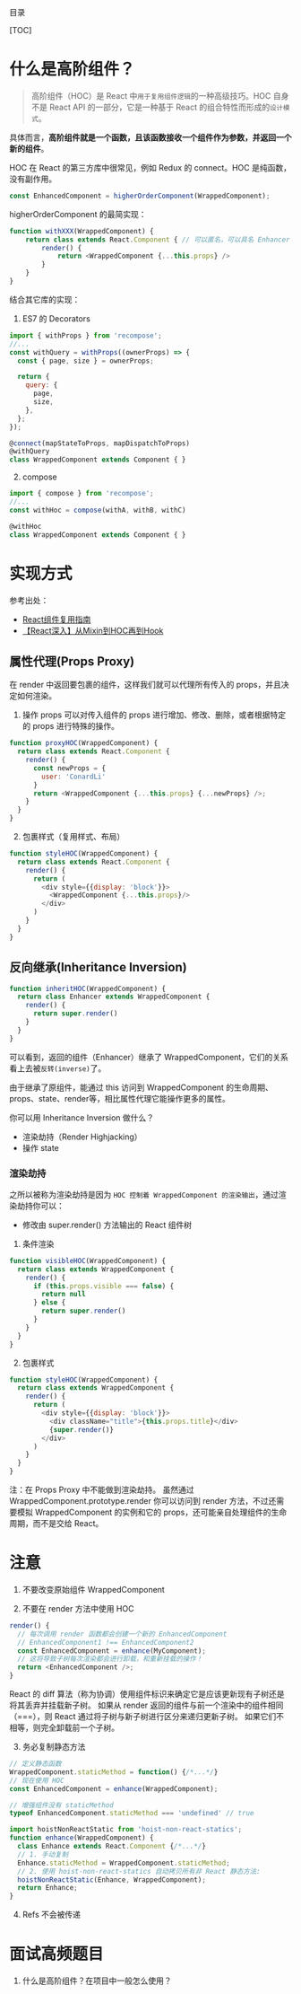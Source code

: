 目录

[TOC]

# 什么是高阶组件？
> 高阶组件（HOC）是 React 中`用于复用组件逻辑`的一种高级技巧。HOC 自身不是 React API 的一部分，它是一种基于 React 的组合特性而形成的`设计模式`。

具体而言，**高阶组件就是一个函数，且该函数接收一个组件作为参数，并返回一个新的组件**。

HOC 在 React 的第三方库中很常见，例如 Redux 的 connect。HOC 是纯函数，没有副作用。

```js
const EnhancedComponent = higherOrderComponent(WrappedComponent);
```
higherOrderComponent 的最简实现：
```js
function withXXX(WrappedComponent) {
    return class extends React.Component { // 可以匿名，可以具名 Enhancer
        render() {
            return <WrappedComponent {...this.props} />
        }
    }
}
```
结合其它库的实现：
1. ES7 的 Decorators
```js
import { withProps } from 'recompose';
//...
const withQuery = withProps((ownerProps) => {
  const { page, size } = ownerProps;

  return {
    query: {
      page,
      size,
    },
  };
});

@connect(mapStateToProps, mapDispatchToProps)
@withQuery
class WrappedComponent extends Component { }
```

2. compose
```js
import { compose } from 'recompose';
//...
const withHoc = compose(withA, withB, withC)

@withHoc
class WrappedComponent extends Component { }
```


# 实现方式
参考出处：
- [React组件复用指南](https://github.com/Advanced-Interview-Question/front-end-interview/blob/master/docs/guide/abstract.md)
- [【React深入】从Mixin到HOC再到Hook](https://juejin.im/post/5cad39b3f265da03502b1c0a#heading-0)

## 属性代理(Props Proxy)
在 render 中返回要包裹的组件，这样我们就可以代理所有传入的 props，并且决定如何渲染。
1. 操作 props
可以对传入组件的 props 进行增加、修改、删除，或者根据特定的 props 进行特殊的操作。

```js
function proxyHOC(WrappedComponent) {
  return class extends React.Component {
    render() {
      const newProps = {
        user: 'ConardLi'
      }
      return <WrappedComponent {...this.props} {...newProps} />;
    }
  }
}
```
2. 包裹样式（复用样式、布局）
```js
function styleHOC(WrappedComponent) {
  return class extends React.Component {
    render() {
      return (
        <div style={{display: 'block'}}>
          <WrappedComponent {...this.props}/>
        </div>
      )
    }
  }
}
```


## 反向继承(Inheritance Inversion)

```js
function inheritHOC(WrappedComponent) {
  return class Enhancer extends WrappedComponent {
    render() {
      return super.render()
    }
  }
}
```
可以看到，返回的组件（Enhancer）继承了 WrappedComponent，它们的关系看上去被`反转(inverse)`了。

由于继承了原组件，能通过 this 访问到 WrappedComponent 的生命周期、props、state、render等，相比属性代理它能操作更多的属性。


你可以用 Inheritance Inversion 做什么？
- 渲染劫持（Render Highjacking）
- 操作 state


### 渲染劫持

之所以被称为渲染劫持是因为 `HOC 控制着 WrappedComponent 的渲染输出`，通过渲染劫持你可以：
- 修改由 super.render() 方法输出的 React 组件树

1. 条件渲染
```js
function visibleHOC(WrappedComponent) {
  return class extends WrappedComponent {
    render() {
      if (this.props.visible === false) {
        return null
      } else {
        return super.render()
      }
    }
  }
}
```

2. 包裹样式
```js
function styleHOC(WrappedComponent) {
  return class extends WrappedComponent {
    render() {
      return (
        <div style={{display: 'block'}}>
          <div className="title">{this.props.title}</div>
          {super.render()}
        </div>
      )
    }
  }
}
```

注：在 Props Proxy 中不能做到渲染劫持。 虽然通过 WrappedComponent.prototype.render 你可以访问到 render 方法，不过还需要模拟 WrappedComponent 的实例和它的 props，还可能亲自处理组件的生命周期，而不是交给 React。


# 注意
1. 不要改变原始组件 WrappedComponent

2. 不要在 render 方法中使用 HOC
```js
render() {
  // 每次调用 render 函数都会创建一个新的 EnhancedComponent
  // EnhancedComponent1 !== EnhancedComponent2
  const EnhancedComponent = enhance(MyComponent);
  // 这将导致子树每次渲染都会进行卸载，和重新挂载的操作！
  return <EnhancedComponent />;
}
```
React 的 diff 算法（称为协调）使用组件标识来确定它是应该更新现有子树还是将其丢弃并挂载新子树。 如果从 render 返回的组件与前一个渲染中的组件相同（===），则 React 通过将子树与新子树进行区分来递归更新子树。 如果它们不相等，则完全卸载前一个子树。

3. 务必复制静态方法
```js
// 定义静态函数
WrappedComponent.staticMethod = function() {/*...*/}
// 现在使用 HOC
const EnhancedComponent = enhance(WrappedComponent);

// 增强组件没有 staticMethod
typeof EnhancedComponent.staticMethod === 'undefined' // true
```

```js
import hoistNonReactStatic from 'hoist-non-react-statics';
function enhance(WrappedComponent) {
  class Enhance extends React.Component {/*...*/}
  // 1. 手动复制
  Enhance.staticMethod = WrappedComponent.staticMethod;
  // 2. 使用 hoist-non-react-statics 自动拷贝所有非 React 静态方法:
  hoistNonReactStatic(Enhance, WrappedComponent);
  return Enhance;
}
```
4. Refs 不会被传递


# 面试高频题目
1. 什么是高阶组件？在项目中一般怎么使用？
